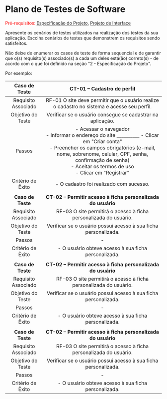 # Plano de Testes de Software

<span style="color:red">Pré-requisitos: <a href="2-Especificação do Projeto.md"> Especificação do Projeto</a></span>, <a href="3-Projeto de Interface.md"> Projeto de Interface</a>

Apresente os cenários de testes utilizados na realização dos testes da sua aplicação. Escolha cenários de testes que demonstrem os requisitos sendo satisfeitos.

Não deixe de enumerar os casos de teste de forma sequencial e de garantir que o(s) requisito(s) associado(s) a cada um deles está(ão) correto(s) - de acordo com o que foi definido na seção "2 - Especificação do Projeto". 

Por exemplo:
 
| **Caso de Teste** 	| **CT-01 – Cadastro de perfil** 	|
|:---:	|:---:	|
|	Requisito Associado 	| RF-01	O site deve permitir que o usuário realize o cadastro no sistema e acesse seu perfil. |
| Objetivo do Teste 	| Verificar se o usuário consegue se cadastrar na aplicação. |
| Passos 	| - Acessar o navegador <br> - Informar o endereço do site __________ - Clicar em "Criar conta" <br> - Preencher os campos obrigatórios (e-mail, nome, sobrenome, celular, CPF, senha, confirmação de senha) <br> - Aceitar os termos de uso <br> - Clicar em "Registrar" |
|Critério de Êxito | - O cadastro foi realizado com sucesso. |
|  	|  	|
| **Caso de Teste** 	| **CT-02 – Permitir acesso à ficha personalizada do usuário**	|
|Requisito Associado | RF-03	O site permitirá o acesso à ficha personalizada do usuário. |
| Objetivo do Teste 	| Verificar se o usuário possui acesso à sua ficha personalizada. |
| Passos 	| -  |
|Critério de Êxito | - O usuário obteve acesso à sua ficha personalizada. |
|  	|  	|
| **Caso de Teste** 	| **CT-02 – Permitir acesso à ficha personalizada do usuário**	|
|Requisito Associado | RF-03	O site permitirá o acesso à ficha personalizada do usuário. |
| Objetivo do Teste 	| Verificar se o usuário possui acesso à sua ficha personalizada. |
| Passos 	| -  |
|Critério de Êxito | - O usuário obteve acesso à sua ficha personalizada. |
|  	|  	|
| **Caso de Teste** 	| **CT-02 – Permitir acesso à ficha personalizada do usuário**	|
|Requisito Associado | RF-03	O site permitirá o acesso à ficha personalizada do usuário. |
| Objetivo do Teste 	| Verificar se o usuário possui acesso à sua ficha personalizada. |
| Passos 	| -  |
|Critério de Êxito | - O usuário obteve acesso à sua ficha personalizada. |
